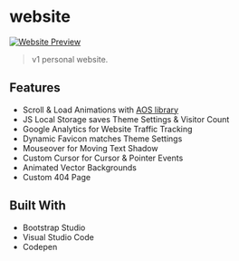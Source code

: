 # website

[![Website Preview](assets/img/preview.jpg)](https://v1.anthonytedja.com)

> v1 personal website.

## Features

- Scroll & Load Animations with [AOS library](https://github.com/michalsnik/aos)
- JS Local Storage saves Theme Settings & Visitor Count
- Google Analytics for Website Traffic Tracking
- Dynamic Favicon matches Theme Settings
- Mouseover for Moving Text Shadow
- Custom Cursor for Cursor & Pointer Events
- Animated Vector Backgrounds
- Custom 404 Page

## Built With

- Bootstrap Studio
- Visual Studio Code
- Codepen
